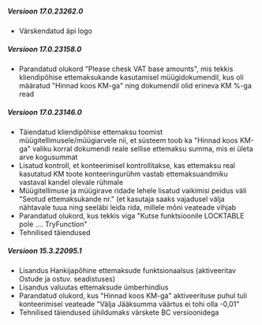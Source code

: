 ---
---
##### Versioon 17.0.23262.0
- Värskendatud äpi logo
  
##### Versioon 17.0.23158.0
- Parandatud olukord "Please chesk VAT base amounts", mis tekkis kliendipõhise ettemaksukande kasutamisel müügidokumendil, kus oli määratud "Hinnad koos KM-ga" ning dokumendil olid erineva KM %-ga read  

##### Versioon 17.0.23146.0
- Täiendatud kliendipõhise ettemaksu toomist müügitellimusele/müügiarvele nii, et süsteem toob ka "Hinnad koos KM-ga" valiku korral dokumendi reale sellise ettemaksu summa, mis ei ületa arve kogusummat
- Lisatud kontroll, et konteerimisel kontrollitakse, kas ettemaksu real kasutatud KM toote konteeringurühm vastab ettemaksuandmiku vastaval kandel olevale rühmale
- Müügitellimuse ja müügirave ridade lehele lisatud vaikimisi peidus väli "Seotud ettemaksukande nr." (et kasutaja saaks vajadusel välja nähtavale tuua ning seeläbi leida rida, millele mõni veateade vihjab
- Parandatud olukord, kus tekkis viga "Kutse funktsioonile LOCKTABLE pole .... TryFunction" 
- Tehnilised täiendused  

##### Versioon 15.3.22095.1
- Lisandus Hankijapõhine ettemaksude funktsionaalsus (aktiveeritav Ostude ja ostuv. seadistuses)
- Lisandus valuutas ettemaksude ümberhindlus
- Parandatud olukord, kus "Hinnad koos KM-ga" aktiveerituse puhul tuli konteerimisel veateade "Välja Jääksumma väärtus ei tohi olla -0,01"
- Tehnilised täiendused ühildumaks värskete BC versioonidega
